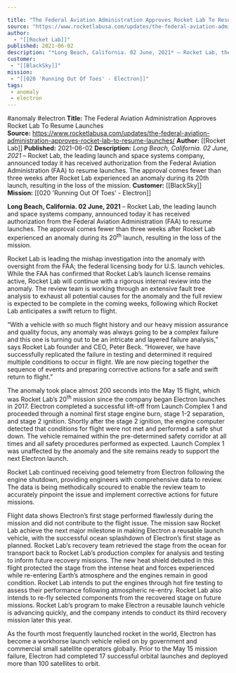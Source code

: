 ```yaml
---

title: "The Federal Aviation Administration Approves Rocket Lab To Resume Launches    "
source: "https://www.rocketlabusa.com/updates/the-federal-aviation-administration-approves-rocket-lab-to-resume-launches/"
author:
  - "[[Rocket Lab]]"
published: 2021-06-02
description: "*Long Beach, California. 02 June, 2021* – Rocket Lab, the leading launch and space systems company, announced today it has received authorization from the Federal Aviation Administration (FAA) to resume launches. The approval comes fewer than three weeks after Rocket Lab experienced an anomaly during its 20th launch, resulting in the loss of the mission."
customer:
 - "[[BlackSky]]"
mission:
 - "[[020 'Running Out Of Toes' - Electron]]"
tags:
 - anomaly
 - electron
---
```


#anomaly #electron
**Title:** The Federal Aviation Administration Approves Rocket Lab To Resume Launches    
**Source:** https://www.rocketlabusa.com/updates/the-federal-aviation-administration-approves-rocket-lab-to-resume-launches/
**Author:** [[Rocket Lab]]
**Published:** 2021-06-02
**Description:** *Long Beach, California. 02 June, 2021* – Rocket Lab, the leading launch and space systems company, announced today it has received authorization from the Federal Aviation Administration (FAA) to resume launches. The approval comes fewer than three weeks after Rocket Lab experienced an anomaly during its 20th launch, resulting in the loss of the mission.
**Customer:** [[BlackSky]]
**Mission:** [[020 'Running Out Of Toes' - Electron]]

**Long Beach, California. 02 June, 2021** – Rocket Lab, the leading launch and space systems company, announced today it has received authorization from the Federal Aviation Administration (FAA) to resume launches. The approval comes fewer than three weeks after Rocket Lab experienced an anomaly during its 20<sup>th</sup> launch, resulting in the loss of the mission.

Rocket Lab is leading the mishap investigation into the anomaly with oversight from the FAA; the federal licensing body for U.S. launch vehicles. While the FAA has confirmed that Rocket Lab’s launch license remains active, Rocket Lab will continue with a rigorous internal review into the anomaly. The review team is working through an extensive fault tree analysis to exhaust all potential causes for the anomaly and the full review is expected to be complete in the coming weeks, following which Rocket Lab anticipates a swift return to flight.

“With a vehicle with so much flight history and our heavy mission assurance and quality focus, any anomaly was always going to be a complex failure and this one is turning out to be an intricate and layered failure analysis,” says Rocket Lab founder and CEO, Peter Beck. “However, we have successfully replicated the failure in testing and determined it required multiple conditions to occur in flight. We are now piecing together the sequence of events and preparing corrective actions for a safe and swift return to flight.”

The anomaly took place almost 200 seconds into the May 15 flight, which was Rocket Lab’s 20<sup>th</sup> mission since the company began Electron launches in 2017. Electron completed a successful lift-off from Launch Complex 1 and proceeded through a nominal first stage engine burn, stage 1-2 separation, and stage 2 ignition. Shortly after the stage 2 ignition, the engine computer detected that conditions for flight were not met and performed a safe shut down. The vehicle remained within the pre-determined safety corridor at all times and all safety procedures performed as expected. Launch Complex 1 was unaffected by the anomaly and the site remains ready to support the next Electron launch. 

Rocket Lab continued receiving good telemetry from Electron following the engine shutdown, providing engineers with comprehensive data to review. The data is being methodically scoured to enable the review team to accurately pinpoint the issue and implement corrective actions for future missions.

Flight data shows Electron’s first stage performed flawlessly during the mission and did not contribute to the flight issue. The mission saw Rocket Lab achieve the next major milestone in making Electron a reusable launch vehicle, with the successful ocean splashdown of Electron’s first stage as planned. Rocket Lab’s recovery team retrieved the stage from the ocean for transport back to Rocket Lab’s production complex for analysis and testing to inform future recovery missions. The new heat shield debuted in this flight protected the stage from the intense heat and forces experienced while re-entering Earth’s atmosphere and the engines remain in good condition. Rocket Lab intends to put the engines through hot fire testing to assess their performance following atmospheric re-entry. Rocket Lab also intends to re-fly selected components from the recovered stage on future missions. Rocket Lab’s program to make Electron a reusable launch vehicle is advancing quickly, and the company intends to conduct its third recovery mission later this year.

As the fourth most frequently launched rocket in the world, Electron has become a workhorse launch vehicle relied on by government and commercial small satellite operators globally. Prior to the May 15 mission failure, Electron had completed 17 successful orbital launches and deployed more than 100 satellites to orbit.
